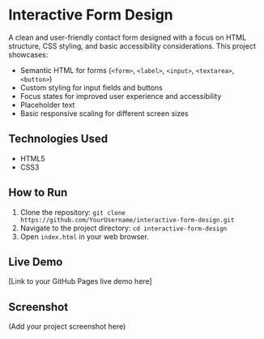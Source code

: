 # Interactive Form Design

A clean and user-friendly contact form designed with a focus on HTML structure, CSS styling, and basic accessibility considerations. This project showcases:

- Semantic HTML for forms (`<form>`, `<label>`, `<input>`, `<textarea>`, `<button>`)
- Custom styling for input fields and buttons
- Focus states for improved user experience and accessibility
- Placeholder text
- Basic responsive scaling for different screen sizes

## Technologies Used

- HTML5
- CSS3

## How to Run

1. Clone the repository: `git clone https://github.com/YourUsername/interactive-form-design.git`
2. Navigate to the project directory: `cd interactive-form-design`
3. Open `index.html` in your web browser.

## Live Demo

[Link to your GitHub Pages live demo here]

## Screenshot

(Add your project screenshot here)